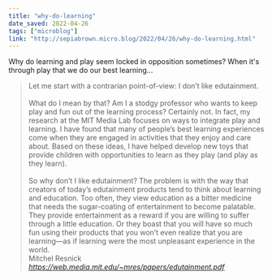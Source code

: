 ```yaml
---
title: "why-do-learning"
date_saved: 2022-04-26
tags: ["microblog"]
link: "http://sepiabrown.micro.blog/2022/04/26/why-do-learning.html"
---
```

Why do learning and play seem locked in opposition sometimes? When it's through play that we do our best learning...

<blockquote class="quoteback" darkmode="" data-title="Edutainment? No Thanks. I Prefer Playful Learning" data-author="Mitchel Resnick" cite="https://web.media.mit.edu/~mres/papers/edutainment.pdf">
Let me start with a contrarian point-of-view: I don’t like edutainment.<div><br></div><div>What do I mean by that? Am I a stodgy professor who wants to keep play and fun out of the
learning process? Certainly not. In fact, my research at the MIT Media Lab focuses on ways to
integrate play and learning. I have found that many of people’s best learning experiences come
when they are engaged in activities that they enjoy and care about. Based on these ideas, I
have helped develop new toys that provide children with opportunities to learn as they play (and
play as they learn).
<br><br>
So why don’t I like edutainment? The problem is with the way that creators of today’s edutainment products tend to think about learning and education. Too often, they view education as a
bitter medicine that needs the sugar-coating of entertainment to become palatable. They provide entertainment as a reward if you are willing to suffer through a little education. Or they
boast that you will have so much fun using their products that you won’t even realize that you
are learning—as if learning were the most unpleasant experience in the world.
</div>
<footer>Mitchel Resnick<cite> <a href="https://web.media.mit.edu/~mres/papers/edutainment.pdf">https://web.media.mit.edu/~mres/papers/edutainment.pdf</a></cite></footer>
</blockquote><script note="" src="https://cdn.jsdelivr.net/gh/Blogger-Peer-Review/quotebacks@1/quoteback.js"></script>
